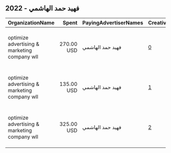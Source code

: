 ## 2022 - فهيد حمد الهاشمي 
|OrganizationName|Spent|PayingAdvertiserNames|CreativeUrls|Impressions|Genders|AgeBrackets|CountryCodes|BillingAddresses|CandidateBallotInformation|
|:---|---:|:---|:---|---:|:---|:---|:---|:---|:---|
|optimize advertising & marketing company wll|270.00 USD|فهيد حمد الهاشمي|[0](https://www.snap.com/political-ads/asset/1d642f6bc468c9f6779ab31387a10bd51d95bd7d32aa3a86705013813da67180?mediaType=mp4)|282,367||18+|kuwait|"jaber almubarak st, behbehani complex, m floor, office 56,KUWAIT CITY,13046,KW"||
|optimize advertising & marketing company wll|135.00 USD|فهيد حمد الهاشمي|[1](https://www.snap.com/political-ads/asset/6884fcb1b368745ae0624c696530db5cc2e6c4df54f3d0e0d7c24f81331f34b2?mediaType=mp4)|144,511||18+|kuwait|"jaber almubarak st, behbehani complex, m floor, office 56,KUWAIT CITY,13046,KW"||
|optimize advertising & marketing company wll|325.00 USD|فهيد حمد الهاشمي|[2](https://www.snap.com/political-ads/asset/c0bb070118d632724e2f163b7f2eab2a1985fbab6333158793eddb3125d3df87?mediaType=jpg)|114,915||21+|kuwait|"jaber almubarak st, behbehani complex, m floor, office 56,KUWAIT CITY,13046,KW"||
